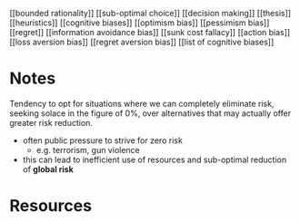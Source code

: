 [[bounded rationality]]
[[sub-optimal choice]]
[[decision making]]
[[thesis]]
[[heuristics]]
[[cognitive biases]]
[[optimism bias]]
[[pessimism bias]]
[[regret]]
[[information avoidance bias]]
[[sunk cost fallacy]]
[[action bias]]
[[loss aversion bias]]
[[regret aversion bias]]
[[list of cognitive biases]]

# Notes
Tendency to opt for situations where we can completely eliminate risk, seeking solace in the figure of 0%, over alternatives that may actually offer greater risk reduction.

- often public pressure to strive for zero risk
	- e.g. terrorism, gun violence
- this can lead to inefficient use of resources and sub-optimal reduction of **global risk**


# Resources
